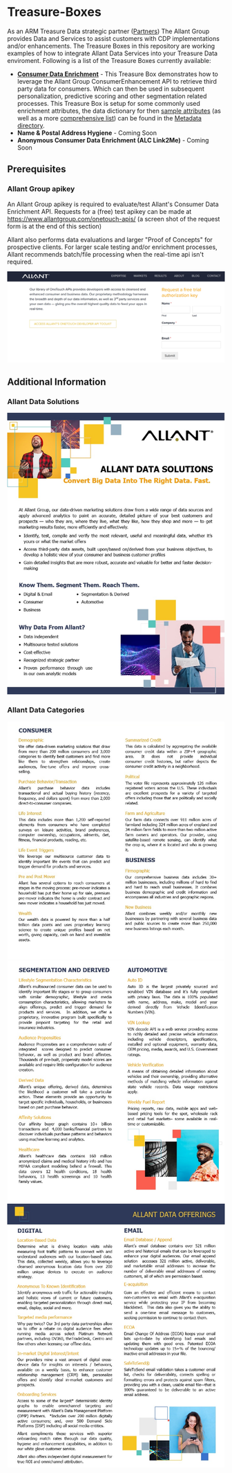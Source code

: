 # Treasure-Boxes
  As an ARM Treasure Data strategic partner (<a href="https://www.allantgroup.com/about/partners/">Partners</a>) The Allant Group provides Data and Services to assist customers with CDP implementations and/or enhancements.  The Treasure Boxes in this repository are working examples of how to integrate Allant Data Services into your Treasure Data enviroment.  Following is a list of the Treasure Boxes currently available:

- <a href="https://github.com/Allant-Tools-Systems/Treasure-Boxes/tree/master/Consumer%20Data%20Enrichment"><strong>Consumer Data Enrichment</strong></a> - This Treasure Box demonstrates how to leverage the Allant Group ConsumerEnhancement API to retrieve third party data for consumers.  Which can then be used in subsequent personalization, predictive scoring and other segmentation related processes.  This Treasure Box is setup for some commonly used enrichment attributes, the data dictionary for then <a href="https://github.com/Allant-Tools-Systems/Treasure-Boxes/blob/master/Metadata/Data%20Dictionary%20-%20Enrichment%20-%20Sample.xlsx">sample attributes</a> (as well as a more <a href="https://github.com/Allant-Tools-Systems/Treasure-Boxes/blob/master/Metadata/Data%20Dictionary%20-%20Enrichment.xlsx">comprehensive list</a>) can be found in the <a href="https://github.com/Allant-Tools-Systems/Treasure-Boxes/tree/master/Metadata">Metadata directory</a>.
- <strong>Name & Postal Address Hygiene</strong> - Coming Soon
- <strong>Anonymous Consumer Data Enrichment (ALC Link2Me)</strong> - Coming Soon

## Prerequisites
### Allant Group apikey
An Allant Group apikey is required to evaluate/test Allant's Consumer Data Enrichment API.  Requests for a (free) test apikey can be made at https://www.allantgroup.com/onetouch-apis/ (a screen shot of the request form is at the end of this section)

Allant also performs data evaluations and larger "Proof of Concepts" for prospective clients.  For larger scale testing and/or enrichment processes, Allant recommends batch/file processing when the real-time api isn't required.



![apikey](IMG/Allant_apikey_request.jpg)




## Additional Information
### Allant Data Solutions
![Allant Data Solutions](IMG/Allant_data_solutions.jpg)


### Allant Data Categories
![Allant Data Categories](IMG/Allant_data_categories.jpg)
![Allant Segmentation Derived and Auto](IMG/Allant_data_segmentation_auto.jpg)
![Allant Data Offerings](IMG/Allant_data_offerings.jpg)
